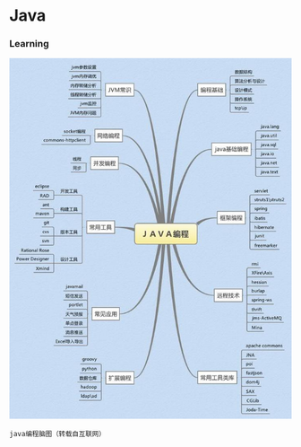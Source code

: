 # Java
### Learning

![something_wrong](https://github.com/Creacheer/Java/blob/master/pictures/javatree.jpg)

    java编程脑图（转载自互联网）
